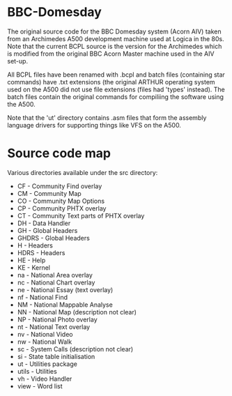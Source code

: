 # BBC-Domesday
The original source code for the BBC Domesday system (Acorn AIV) taken from an Archimedes A500 development machine used at Logica in the 80s.  Note that the current BCPL source is the version for the Archimedes which is modified from the original BBC Acorn Master machine used in the AIV set-up.

All BCPL files have been renamed with .bcpl and batch files (containing star commands) have .txt extensions (the original ARTHUR operating system used on the A500 did not use file extensions (files had 'types' instead).  The batch files contain the original commands for compiliing the software using the A500.

Note that the 'ut' directory contains .asm files that form the assembly language drivers for supporting things like VFS on the A500.

# Source code map
Various directories available under the src directory:

* CF - Community Find overlay
* CM - Community Map
* CO - Community Map Options
* CP - Community PHTX overlay
* CT - Community Text parts of PHTX overlay
* DH - Data Handler
* GH - Global Headers
* GHDRS - Global Headers
* H - Headers
* HDRS - Headers
* HE - Help
* KE - Kernel
* na - National Area overlay
* nc - National Chart overlay
* ne - National Essay (text overlay)
* nf - National Find
* NM - National Mappable Analyse
* NN - National Map (description not clear)
* NP - National Photo overlay
* nt - National Text overlay
* nv - National Video
* nw - National Walk
* sc - System Calls (description not clear)
* si - State table initialisation
* ut - Utilities package
* utils - Utilities
* vh - Video Handler
* view - Word list


